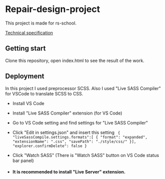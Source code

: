 # Repair-design-project
This project is made for rs-school. 

[Technical specification](https://github.com/rolling-scopes-school/tasks/blob/master/tasks/markups/level-3/repair-design-project/repair-design-project-en.md)
## Getting start
Clone this repository, open index.html to see the result of the work.
## Deployment
In this project I used preprocessor SCSS. Also I used "Live SASS Compiler" for VSCode to translate SCSS to CSS.
- Install VS Code
- Install "Live SASS Compiler" extension (for VS Code)
- Go to VS Code setting and find settings for "Live SASS Compiler" 
- Click "Edit in settings.json" and insert this setting
 `` {
    "liveSassCompile.settings.formats":[
    {
        "format": "expanded",
        "extensionName": ".css",
        "savePath": "./style/css/"
    }],
    "explorer.confirmDelete": false
    }``
- Click "Watch SASS" (There is "Watch SASS" button on VS Code status bar panel)

- #### It is recommended to install "Live Server" extension.
